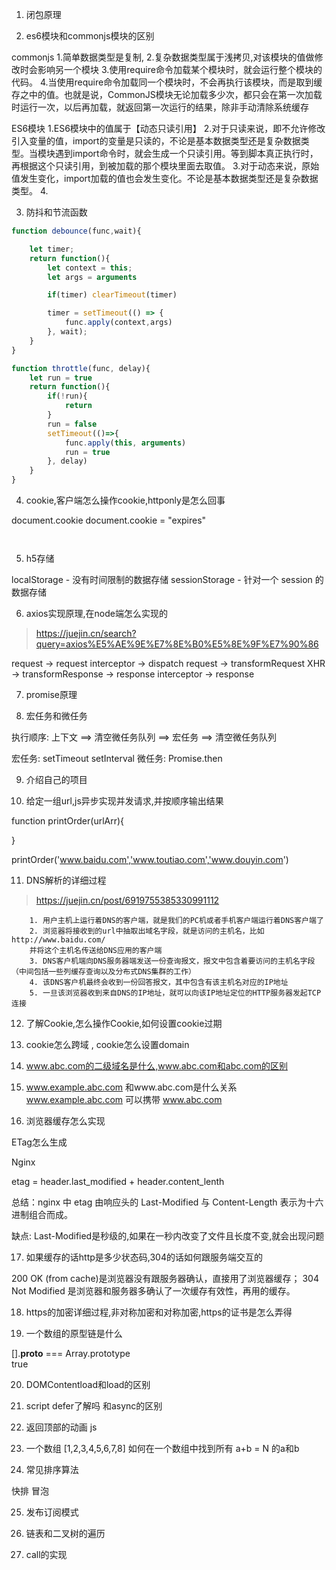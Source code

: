 1. 闭包原理


2. es6模块和commonjs模块的区别

commonjs
1.简单数据类型是复制,
2.复杂数据类型属于浅拷贝,对该模块的值做修改时会影响另一个模块
3.使用require命令加载某个模块时，就会运行整个模块的代码。
4.当使用require命令加载同一个模块时，不会再执行该模块，而是取到缓存之中的值。也就是说，CommonJS模块无论加载多少次，都只会在第一次加载时运行一次，以后再加载，就返回第一次运行的结果，除非手动清除系统缓存

ES6模块
1.ES6模块中的值属于【动态只读引用】
2.对于只读来说，即不允许修改引入变量的值，import的变量是只读的，不论是基本数据类型还是复杂数据类型。当模块遇到import命令时，就会生成一个只读引用。等到脚本真正执行时，再根据这个只读引用，到被加载的那个模块里面去取值。
3.对于动态来说，原始值发生变化，import加载的值也会发生变化。不论是基本数据类型还是复杂数据类型。
4.



3. 防抖和节流函数

```js
function debounce(func,wait){

    let timer;
    return function(){
        let context = this;
        let args = arguments

        if(timer) clearTimeout(timer)

        timer = setTimeout(() => {
            func.apply(context,args)
        }, wait);
    }
}
```

```js
function throttle(func, delay){
    let run = true
    return function(){
        if(!run){
            return
        }
        run = false
        setTimeout(()=>{
            func.apply(this, arguments)
            run = true
        }, delay)
    }
}
```


4. cookie,客户端怎么操作cookie,httponly是怎么回事

document.cookie
document.cookie = "expires"
```


```


5. h5存储

localStorage - 没有时间限制的数据存储
sessionStorage - 针对一个 session 的数据存储


6. axios实现原理,在node端怎么实现的

> https://juejin.cn/search?query=axios%E5%AE%9E%E7%8E%B0%E5%8E%9F%E7%90%86

request -> request interceptor -> dispatch request -> transformRequest
XHR -> transformResponse -> response interceptor -> response

7. promise原理


8. 宏任务和微任务


执行顺序:  上下文 ==> 清空微任务队列 ==> 宏任务 ==> 清空微任务队列


宏任务: setTimeout   setInterval
微任务: Promise.then

9. 介绍自己的项目


10. 给定一组url,js异步实现并发请求,并按顺序输出结果

function printOrder(urlArr){

}

printOrder('www.baidu.com','www.toutiao.com','www.douyin.com')



11. DNS解析的详细过程

> https://juejin.cn/post/6919755385330991112

        1. 用户主机上运行着DNS的客户端，就是我们的PC机或者手机客户端运行着DNS客户端了
        2. 浏览器将接收到的url中抽取出域名字段，就是访问的主机名，比如http://www.baidu.com/
        并将这个主机名传送给DNS应用的客户端
        3. DNS客户机端向DNS服务器端发送一份查询报文，报文中包含着要访问的主机名字段（中间包括一些列缓存查询以及分布式DNS集群的工作）
        4. 该DNS客户机最终会收到一份回答报文，其中包含有该主机名对应的IP地址
        5. 一旦该浏览器收到来自DNS的IP地址，就可以向该IP地址定位的HTTP服务器发起TCP连接


12. 了解Cookie,怎么操作Cookie,如何设置cookie过期


13. cookie怎么跨域 , cookie怎么设置domain


14. www.abc.com的二级域名是什么,www.abc.com和abc.com的区别




15.  www.example.abc.com 和www.abc.com是什么关系 
www.example.abc.com 可以携带 www.abc.com




16. 浏览器缓存怎么实现

ETag怎么生成

Nginx

etag = header.last_modified + header.content_lenth

总结：nginx 中 etag 由响应头的 Last-Modified 与 Content-Length 表示为十六进制组合而成。

缺点: Last-Modified是秒级的,如果在一秒内改变了文件且长度不变,就会出现问题



17. 如果缓存的话http是多少状态码,304的话如何跟服务端交互的

200 OK (from cache)是浏览器没有跟服务器确认，直接用了浏览器缓存；
 304 Not Modified 是浏览器和服务器多确认了一次缓存有效性，再用的缓存。



18. https的加密详细过程,非对称加密和对称加密,https的证书是怎么弄得


19. 一个数组的原型链是什么

[].__proto__ === Array.prototype  
true


20. DOMContentload和load的区别


21. script defer了解吗  和async的区别


22. 返回顶部的动画 js


23. 一个数组 [1,2,3,4,5,6,7,8]  如何在一个数组中找到所有  a+b = N 的a和b



24. 常见排序算法

快排  冒泡

25. 发布订阅模式

26. 链表和二叉树的遍历

27. call的实现